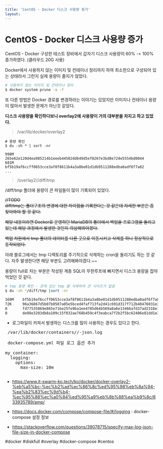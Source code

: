 ```yaml
---
title: 'CentOS - Docker 디스크 사용량 증가'
layout: 
---
```


# CentOS - Docker 디스크 사용량 증가

CentOS - Docker 구성한 테스트 장비에서 갑자기 디스크 사용량이 60% -> 100% 증가하였다. (클라우드 20G 사용)

Docker에서 사용하지 않는 이미지 및 컨테이너 정리까지 하여
최소한으로 구성되어 있는 상태라서 그런지 실제 용량이 줄지가 않았다.

```sh
# 사용하지 않는 이미지 및 컨테이너 정리 
$ docker system prune -a -f
```

또 다른 방법은 Docker 경로를 변경하라는 이야기는 있었지만
이미지나 컨테이너 용량이 많아서 발생한 문제가 아닌것 같았다.


**디스크 사용량을 확인하다보니  overlay2에 사용량이 거의 대부분을 차지고 하고 있었다.**

> /var/lib/docker/overlay2

```
# 용량 확인
$ du -sh * | sort -nr

998M    265e62e120d4ea985214b1eeeb44502dd649d5ef0267e3bd8e724e5554bd0044
681M    bf5b19af6ccff0653cce3af8f8611b4a3a8be01d1db9511288edba0adf6f7a82
...
```

> /overlay2/<IDs>/diff/tmp 

/diff/tmp 폴더에 용량이 큰 파일들이 많이 기록되어 있었다.

~~//TODO~~  
~~diff/tmp는 폴더구조의 변경에 대한 차이점을 기록한다는 것 같은데 자세한 부분은 좀 찾아봐야 할 것 같다.~~

~~해당 내용이라면 Docker로 운영하던 MariaDB의 폴더에서 백업을 프로그램을 돌리고 있는데 해당 과정에서 발생한 것인지 의심해봐야겠다.~~


~~백업 차원에서 tmp 폴더의 데이터를 다른 곳으로 이동시키고 삭제를 하니 정상적으로 동작되었다.~~

아래 블로그에서는 tmp 디렉토리를 주기적으로 삭제하는 cron을 돌리기도 하는 것 같다.
자주 발생한다면 해당 부분도 고려해봐야겠다.~~

용량이 full로 차는 부분은 작성된 계층 SQL이 무한루프에 빠지면서 디스크 용량을 잡아 먹었던 것 같다.

```sh
# tmp 용량 확인 - 문제 있는 tmp 를 삭제하여 큰 사이즈가 없음
$ du -sh */diff/tmp |sort -nr

169M    bf5b19af6ccff0653cce3af8f8611b4a3a8be01d1db9511288edba0adf6f7a82/diff/tmp
72K     96a36867d5b07b0507a05e5bced4faf713fa2d41c691d317f712b40476031e32/diff/tmp
0       fd77535869e865e71be25fe9ba1ee4785d64b569a8a6e13466afd37ad2318e1a/diff/tmp
0       de98e3203db8a109c15f032ae768b459c4f3eabca7f2b2f5bc62406e81dd1e31/diff/tmp
```


* 로그파일이 커져서 발생하는 디스크를 많이 사용하는 경우도 있다고 한다.

<pre>
 /var/lib/docker/containers/<container id>/<container id>-json.log

 docker-compose.yml 파일 로그 옵션 추가

my_container:
  logging:
    options:
      max-size: 10m

</pre>


* https://www.it-swarm-ko.tech/ko/docker/docker-overlay2-%eb%a5%bc-%ec%b2%ad%ec%86%8c%ed%95%98%eb%8a%94-%ea%b2%83%ec%9d%b4-%ec%95%88%ec%a0%84%ed%95%a9%eb%8b%88%ea%b9%8c/833935789/amp/


* https://docs.docker.com/compose/compose-file/#/logging : docker-compose 설정 정보
* https://stackoverflow.com/questions/39078715/specify-max-log-json-file-size-in-docker-compose

#docker #diskfull #overlay #docker-compose #centos